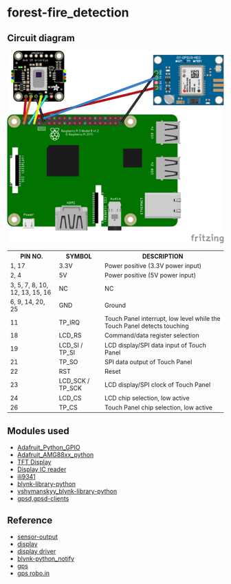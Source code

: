 # forest-fire_detection

## Circuit diagram
 ![circuit diagram](https://github.com/gharishkumar/forest-fire_detection/raw/main/forest_fire_detection_layout_bb.png)
<table class="wikitable">
<tbody><tr>
<th> PIN NO. </th>
<th> SYMBOL </th>
<th> DESCRIPTION
</th></tr>
<tr>
<td> 1, 17 </td>
<td> 3.3V </td>
<td> Power positive (3.3V power input)
</td></tr>
<tr>
<td> 2, 4 </td>
<td> 5V </td>
<td> Power positive (5V power input)
</td></tr>
<tr>
<td> 3, 5, 7, 8, 10, 12, 13, 15, 16 </td>
<td> NC </td>
<td> NC
</td></tr>
<tr>
<td> 6, 9, 14, 20, 25 </td>
<td> GND </td>
<td> Ground
</td></tr>
<tr>
<td> 11 </td>
<td> TP_IRQ </td>
<td> Touch Panel interrupt, low level while the Touch Panel detects touching
</td></tr>
<tr>
<td> 18 </td>
<td> LCD_RS </td>
<td> Command/data register selection
</td></tr>
<tr>
<td> 19 </td>
<td> LCD_SI / TP_SI </td>
<td> LCD display/SPI data input of Touch Panel
</td></tr>
<tr>
<td> 21 </td>
<td> TP_SO </td>
<td> SPI data output of Touch Panel
</td></tr>
<tr>
<td> 22 </td>
<td> RST </td>
<td> Reset
</td></tr>
<tr>
<td> 23 </td>
<td> LCD_SCK / TP_SCK </td>
<td> LCD display/SPI clock of Touch Panel
</td></tr>
<tr>
<td> 24 </td>
<td> LCD_CS </td>
<td> LCD chip selection, low active
</td></tr>
<tr>
<td> 26 </td>
<td> TP_CS </td>
<td> Touch Panel chip selection, low active
</td></tr></tbody></table>


## Modules used
 - [Adafruit_Python_GPIO](https://github.com/adafruit/Adafruit_Python_GPIO)
 - [Adafruit_AMG88xx_python](https://github.com/adafruit/Adafruit_AMG88xx_python)
 - [TFT Display](https://github.com/nopnop2002/Raspberry-ili9325)
 - [Display IC reader](https://github.com/nopnop2002/Raspberry_LCD_ID_Reader)
 - [ili9341](https://github.com/sammyizimmy/ili9341)
 - [blynk-library-python](https://github.com/blynkkk/lib-python)
 - [vshymanskyy_blynk-library-python](https://github.com/vshymanskyy/blynk-library-python)
 - [gpsd,gpsd-clients](https://gpsd.gitlab.io/gpsd/client-howto.html)

## Reference
 - [sensor-output](https://learn.adafruit.com/adafruit-amg8833-8x8-thermal-camera-sensor/python-circuitpython)
 - [display](https://www.raspberrypi.org/forums/viewtopic.php?t=257517)
 - [display driver](https://www.waveshare.com/wiki/3.5inch_RPi_LCD_(A))
 - [blynk-python_notify](https://github.com/vshymanskyy/blynk-library-python/blob/master/examples/tweet_notify.py)
 - [gps](https://maker.pro/raspberry-pi/tutorial/how-to-read-gps-data-with-python-on-a-raspberry-pi)
 - [gps robo.in](https://robu.in/interfacing-of-gps-module-with-arduino-and-raspberry-pi/)
